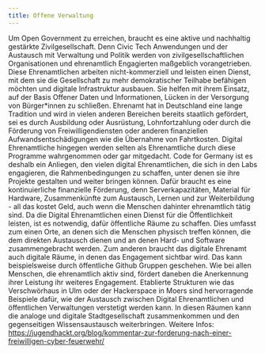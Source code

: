 ```yaml
---
title: Offene Verwaltung
---
```


Um Open Government zu erreichen, braucht es eine aktive und nachhaltig gestärkte Zivilgesellschaft. Denn Civic Tech Anwendungen und der Austausch mit Verwaltung und Politik werden von zivilgesellschaftlichen Organisationen und ehrenamtlich Engagierten maßgeblich vorangetrieben.
Diese Ehrenamtlichen arbeiten nicht-kommerziell und leisten einen Dienst, mit dem sie die Gesellschaft zu mehr demokratischer Teilhabe befähigen möchten und digitale Infrastruktur ausbauen. Sie helfen mit ihrem Einsatz, auf der Basis Offener Daten und Informationen, Lücken in der Versorgung von Bürger*innen zu schließen.
Ehrenamt hat in Deutschland eine lange Tradition und wird in vielen anderen Bereichen bereits staatlich gefördert, sei es durch Ausbildung oder Ausrüstung, Lohnfortzahlung oder durch die Förderung von Freiwilligendiensten oder anderen finanziellen Aufwandsentschädigungen wie die Übernahme von Fahrtkosten. Digital Ehrenamtliche hingegen werden selten als Ehrenamtliche durch diese Programme wahrgenommen oder gar mitgedacht.
Code for Germany ist es deshalb ein Anliegen, den vielen digital Ehrenamtlichen, die sich in den Labs engagieren, die Rahmenbedingungen zu schaffen, unter denen sie ihre Projekte gestalten und weiter bringen können. Dafür braucht es eine kontinuierliche finanzielle Förderung, denn Serverkapazitäten, Material für Hardware, Zusammenkünfte zum Austausch, Lernen und zur Weiterbildung - all das kostet Geld, auch wenn die Menschen dahinter ehrenamtlich tätig sind.
Da die Digital Ehrenamtlichen einen Dienst für die Öffentlichkeit leisten, ist es notwendig, dafür öffentliche Räume zu schaffen. Dies umfasst zum einen Orte, an denen sich die Menschen physisch treffen können, die dem direkten Austausch dienen und an denen Hard- und Software zusammengebracht werden. Zum anderen braucht das digitale Ehrenamt auch digitale Räume, in denen das Engagement sichtbar wird. Das kann beispielsweise durch öffentliche Github Gruppen geschehen. Wie bei allen Menschen, die ehrenamtlich aktiv sind, fördert daneben die Anerkennung ihrer Leistung  ihr weiteres Engagement.
Etablierte Strukturen wie das Verschwörhaus in Ulm oder der Hackerspace in Moers sind hervorragende Beispiele dafür, wie der Austausch zwischen Digital Ehrenamtlichen und öffentlichen Verwaltungen verstetigt werden kann. In diesen Räumen kann die analoge und digitale Stadtgesellschaft zusammenkommen und den gegenseitigen Wissensaustausch weiterbringen.
Weitere Infos:
https://jugendhackt.org/blog/kommentar-zur-forderung-nach-einer-freiwilligen-cyber-feuerwehr/
